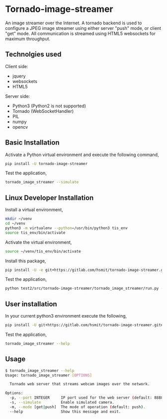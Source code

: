 Tornado-image-streamer
======================

An image streamer over the Internet. A tornado backend is used to configure
a JPEG image streamer using either server "push" mode, or client "get" mode.
All communication is streamed using HTML5 websockets for maximum throughput. 

Technolgies used
----------------

Client side:

* jquery
* websockets
* HTML5

Server side:

* Python3 (Python2 is not supported)
* Tornado (WebSocketHandler)
* PIL
* numpy
* opencv


Basic Installation
------------------

Activate a Python virtual environment and execute the following command,
    
```bash
pip install -U tornado-image-streamer
```

Test the application,

```bash
tornado_image_streamer --simulate
```


Linux Developer Installation
----------------------------

Install a virtual environment,

```bash
mkdir ~/venv
cd ~/venv
python3 -m virtualenv --python=/usr/bin/python3 tis_env
source tis_env/bin/activate
```

Activate the virtual environment,

```bash
source ~/venv/tis_env/bin/activate
```

Install this package,

```bash
pip install -U -e git+https://gitlab.com/hsmit/tornado-image-streamer.git#egg=tornado_image_streamer
```

Test the application,

```bash
python test2/src/tornado-image-streamer/tornado_image_streamer/run.py -s
```

 
 User installation
 -----------------
 
 In your current python3 environment execute the following,

```bash
pip install -U git+https://gitlab.com/hsmit/tornado-image-streamer.git#egg=tornado_image_streamer
```

Test the application,

```bash
tornado_image_streamer --help
```


Usage
-----

```bash
$ tornado_image_streamer --help
Usage: tornado_image_streamer [OPTIONS]

  Tornado web server that streams webcam images over the network.

Options:
  -p, --port INTEGER     IP port used for the web server (default: 8888)
  -s, --simulate         Enable simulated camera.
  -m, --mode [get|push]  The mode of operation (default: push).
  --help                 Show this message and exit.
```

